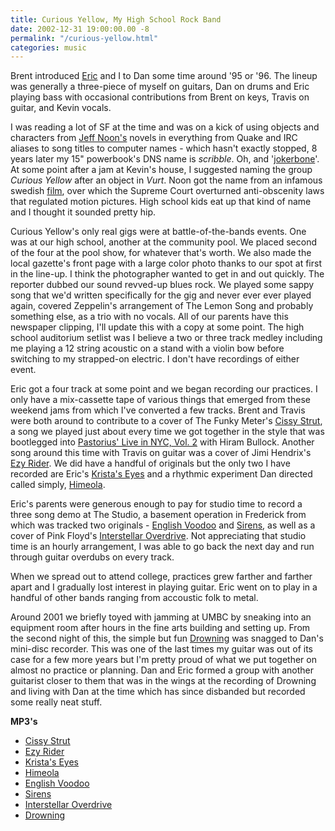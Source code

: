 ```yaml
---
title: Curious Yellow, My High School Rock Band
date: 2002-12-31 19:00:00.00 -8
permalink: "/curious-yellow.html"
categories: music
---
```

Brent introduced [Eric](http://www.livejournal.com/users/rotnmusic/) and I to Dan some time around '95 or '96\. The lineup was generally a three-piece of myself on guitars, Dan on drums and Eric playing bass with occasional contributions from Brent on keys, Travis on guitar, and Kevin vocals.

I was reading a lot of SF at the time and was on a kick of using objects and characters from [Jeff Noon's](http://www.jeffnoon.com/index.php) novels in everything from Quake and IRC aliases to song titles to computer names - which hasn't exactly stopped, 8 years later my 15" powerbook's DNS name is _scribble_. Oh, and '[jokerbone](http://www.spikemagazine.com/1097noon.php)'. At some point after a jam at Kevin's house, I suggested naming the group _Curious Yellow_ after an object in _Vurt_. Noon got the name from an infamous swedish [film](http://en.wikipedia.org/wiki/I_Am_Curious_%28Yellow%29), over which the Supreme Court overturned anti-obscenity laws that regulated motion pictures. High school kids eat up that kind of name and I thought it sounded pretty hip.

Curious Yellow's only real gigs were at battle-of-the-bands events. One was at our high school, another at the community pool. We placed second of the four at the pool show, for whatever that's worth. We also made the local gazette's front page with a large color photo thanks to our spot at first in the line-up. I think the photographer wanted to get in and out quickly. The reporter dubbed our sound revved-up blues rock. We played some sappy song that we'd written specifically for the gig and never ever ever played again, covered Zeppelin's arrangement of The Lemon Song and probably something else, as a trio with no vocals. All of our parents have this newspaper clipping, I'll update this with a copy at some point. The high school auditorium setlist was I believe a two or three track medley including me playing a 12 string acoustic on a stand with a violin bow before switching to my strapped-on electric. I don't have recordings of either event.

Eric got a four track at some point and we began recording our practices. I only have a mix-cassette tape of various things that emerged from these weekend jams from which I've converted a few tracks. Brent and Travis were both around to contribute to a cover of The Funky Meter's [Cissy Strut](/files/Cissy%20Strut.mp3), a song we played just about every time we got together in the style that was bootlegged into [Pastorius' Live in NYC, Vol. 2](http://www.jacopastorius.com/music/discography/1985.asp) with Hiram Bullock. Another song around this time with Travis on guitar was a cover of Jimi Hendrix's [Ezy Rider](/files/Ezy%20Rider.mp3). We did have a handful of originals but the only two I have recorded are Eric's [Krista's Eyes](/files/Kristas%20Eyes.mp3) and a rhythmic experiment Dan directed called simply, [Himeola](/files/Himeola.mp3).

Eric's parents were generous enough to pay for studio time to record a three song demo at The Studio, a basement operation in Frederick from which was tracked two originals - [English Voodoo](/files/01%20English%20Voodoo.mp3) and [Sirens](/files/03%20Sirens.mp3), as well as a cover of Pink Floyd's [Interstellar Overdrive](/files/02%20Interstellar%20Overdrive.mp3). Not appreciating that studio time is an hourly arrangement, I was able to go back the next day and run through guitar overdubs on every track.

When we spread out to attend college, practices grew farther and farther apart and I gradually lost interest in playing guitar. Eric went on to play in a handful of other bands ranging from accoustic folk to metal.

Around 2001 we briefly toyed with jamming at UMBC by sneaking into an equipment room after hours in the fine arts building and setting up. From the second night of this, the simple but fun [Drowning](/files/Drowning.mp3) was snagged to Dan's mini-disc recorder. This was one of the last times my guitar was out of its case for a few more years but I'm pretty proud of what we put together on almost no practice or planning. Dan and Eric formed a group with another guitarist closer to them that was in the wings at the recording of Drowning and living with Dan at the time which has since disbanded but recorded some really neat stuff.

**MP3's**

* [Cissy Strut](/files/Cissy%20Strut.mp3)
* [Ezy Rider](/files/Ezy%20Rider.mp3)
* [Krista's Eyes](/files/Kristas%20Eyes.mp3)
* [Himeola](/files/Himeola.mp3)
* [English Voodoo](/files/01%20English%20Voodoo.mp3)
* [Sirens](/files/03%20Sirens.mp3)
* [Interstellar Overdrive](/files/02%20Interstellar%20Overdrive.mp3)
* [Drowning](/files/Drowning.mp3)